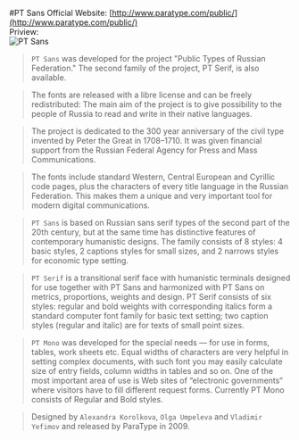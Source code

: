 #PT Sans
Official Website: [http://www.paratype.com/public/](http://www.paratype.com/public/)  
Priview:  
![PT Sans](https://raw.githubusercontent.com/keqingrong/study-notes/master/font/images/PT-Sans.svg.png)  

> `PT Sans` was developed for the project "Public Types of Russian Federation." The second family of the project, PT Serif, is also available.

> The fonts are released with a libre license and can be freely redistributed: The main aim of the project is to give possibility to the people of Russia to read and write in their native languages.

> The project is dedicated to the 300 year anniversary of the civil type invented by Peter the Great in 1708–1710. It was given financial support from the Russian Federal Agency for Press and Mass Communications.

> The fonts include standard Western, Central European and Cyrillic code pages, plus the characters of every title language in the Russian Federation. This makes them a unique and very important tool for modern digital communications.

> `PT Sans` is based on Russian sans serif types of the second part of the 20th century, but at the same time has distinctive features of contemporary humanistic designs. The family consists of 8 styles: 4 basic styles, 2 captions styles for small sizes, and 2 narrows styles for economic type setting.

> `PT Serif` is a transitional serif face with humanistic terminals designed for use together with PT Sans and harmonized with PT Sans on metrics, proportions, weights and design. PT Serif consists of six styles: regular and bold weights with corresponding italics form a standard computer font family for basic text setting; two caption styles (regular and italic) are for texts of small point sizes.

> `PT Mono` was developed for the special needs — for use in forms, tables, work sheets etc. Equal widths of characters are very helpful in setting complex documents, with such font you may easily calculate size of entry fields, column widths in tables and so on. One of the most important area of use is Web sites of “electronic governments“ where visitors have to fill different request forms.
Currently PT Mono consists of Regular and Bold styles.

> Designed by `Alexandra Korolkova`, `Olga Umpeleva` and `Vladimir Yefimov` and released by ParaType in 2009.



